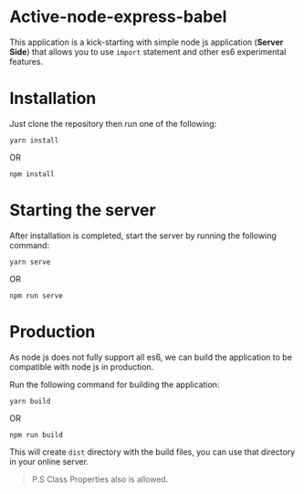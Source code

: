 # Active-node-express-babel

This application is a kick-starting with simple node js application (**Server Side**) 
that allows you to use `import` statement and other es6 experimental features.


# Installation

Just clone the repository then run one of the following:

`yarn install`

OR 

`npm install`


# Starting the server 

After installation is completed, start the server by running the following command:

`yarn serve`

OR 

`npm run serve`


# Production

As node js does not fully support all es6, we can build the application to be compatible with node js in production.

Run the following command for building the application:

`yarn build`

OR 

`npm run build`

This will create `dist` directory with the build files, you can use that directory in your online server.


> P.S Class Properties also is allowed.